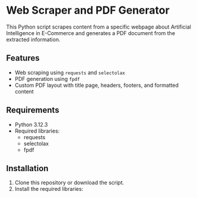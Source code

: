 # Web Scraper and PDF Generator

This Python script scrapes content from a specific webpage about Artificial Intelligence in E-Commerce and generates a PDF document from the extracted information.

## Features

- Web scraping using `requests` and `selectolax`
- PDF generation using `fpdf`
- Custom PDF layout with title page, headers, footers, and formatted content

## Requirements

- Python 3.12.3
- Required libraries:
  - requests
  - selectolax
  - fpdf

## Installation

1. Clone this repository or download the script.
2. Install the required libraries:
